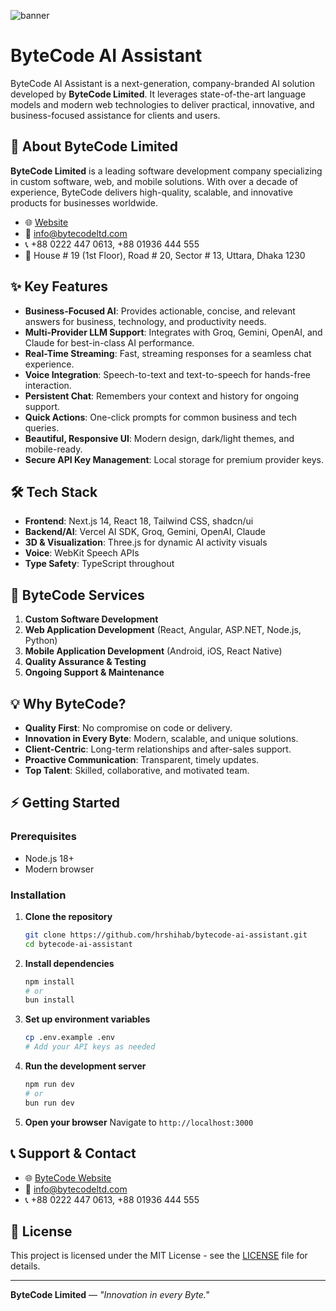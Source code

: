 ![banner](https://i.ibb.co/0pqSh6jk/image.png)

# ByteCode AI Assistant

ByteCode AI Assistant is a next-generation, company-branded AI solution developed by **ByteCode Limited**. It leverages state-of-the-art language models and modern web technologies to deliver practical, innovative, and business-focused assistance for clients and users.

## 🚀 About ByteCode Limited

**ByteCode Limited** is a leading software development company specializing in custom software, web, and mobile solutions. With over a decade of experience, ByteCode delivers high-quality, scalable, and innovative products for businesses worldwide.

- 🌐 [Website](https://bytecodeltd.com)
- 📧 info@bytecodeltd.com
- 📞 +88 0222 447 0613, +88 01936 444 555
- 📍 House # 19 (1st Floor), Road # 20, Sector # 13, Uttara, Dhaka 1230

## ✨ Key Features

- **Business-Focused AI**: Provides actionable, concise, and relevant answers for business, technology, and productivity needs.
- **Multi-Provider LLM Support**: Integrates with Groq, Gemini, OpenAI, and Claude for best-in-class AI performance.
- **Real-Time Streaming**: Fast, streaming responses for a seamless chat experience.
- **Voice Integration**: Speech-to-text and text-to-speech for hands-free interaction.
- **Persistent Chat**: Remembers your context and history for ongoing support.
- **Quick Actions**: One-click prompts for common business and tech queries.
- **Beautiful, Responsive UI**: Modern design, dark/light themes, and mobile-ready.
- **Secure API Key Management**: Local storage for premium provider keys.

## 🛠️ Tech Stack

- **Frontend**: Next.js 14, React 18, Tailwind CSS, shadcn/ui
- **Backend/AI**: Vercel AI SDK, Groq, Gemini, OpenAI, Claude
- **3D & Visualization**: Three.js for dynamic AI activity visuals
- **Voice**: WebKit Speech APIs
- **Type Safety**: TypeScript throughout

## 🏢 ByteCode Services

1. **Custom Software Development**
2. **Web Application Development** (React, Angular, ASP.NET, Node.js, Python)
3. **Mobile Application Development** (Android, iOS, React Native)
4. **Quality Assurance & Testing**
5. **Ongoing Support & Maintenance**

## 💡 Why ByteCode?

- **Quality First**: No compromise on code or delivery.
- **Innovation in Every Byte**: Modern, scalable, and unique solutions.
- **Client-Centric**: Long-term relationships and after-sales support.
- **Proactive Communication**: Transparent, timely updates.
- **Top Talent**: Skilled, collaborative, and motivated team.

## ⚡ Getting Started

### Prerequisites

- Node.js 18+
- Modern browser

### Installation

1. **Clone the repository**
   ```bash
   git clone https://github.com/hrshihab/bytecode-ai-assistant.git
   cd bytecode-ai-assistant


2. **Install dependencies**

   ```bash
   npm install
   # or
   bun install
   ```

3. **Set up environment variables**

   ```bash
   cp .env.example .env
   # Add your API keys as needed
   ```

4. **Run the development server**

   ```bash
   npm run dev
   # or
   bun run dev
   ```

5. **Open your browser**
   Navigate to `http://localhost:3000`

## 📞 Support & Contact

* 🌐 [ByteCode Website](https://bytecodeltd.com)
* 📧 [info@bytecodeltd.com](mailto:info@bytecodeltd.com)
* 📞 +88 0222 447 0613, +88 01936 444 555

## 📄 License

This project is licensed under the MIT License - see the [LICENSE](LICENSE) file for details.

---

**ByteCode Limited** — *"Innovation in every Byte."*

```

